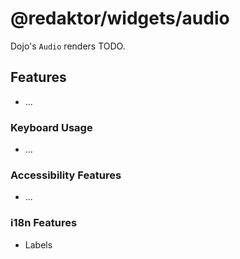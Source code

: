 # @redaktor/widgets/audio
Dojo's `Audio` renders TODO.

## Features

- ...

### Keyboard Usage
- ...

### Accessibility Features
- ...

### i18n Features
- Labels
